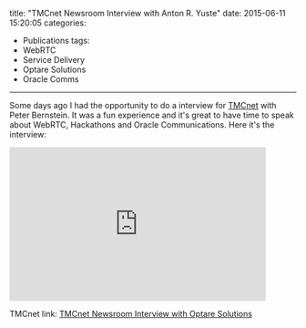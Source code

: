 title: "TMCnet Newsroom Interview with Anton R. Yuste"
date: 2015-06-11 15:20:05
categories:
- Publications
tags:
- WebRTC
- Service Delivery
- Optare Solutions
- Oracle Comms
---

Some days ago I had the opportunity to do a interview for [TMCnet](http://www.tmcnet.com) with Peter Bernstein. It was a fun experience and it's great to have time to speak about WebRTC, Hackathons and Oracle Communications. Here it's the interview:

<iframe frameborder="0" width="450" height="270" scrolling="no" src="http://www.tmcnet.com/tmc/videos/videoiframe.aspx?vid=11239&width=450&height=270"></iframe>

TMCnet link: [TMCnet Newsroom Interview with Optare Solutions](http://www.tmcnet.com/tmc/videos/default.aspx?vid=11239#)
